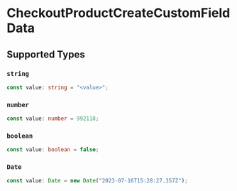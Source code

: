 # CheckoutProductCreateCustomFieldData


## Supported Types

### `string`

```typescript
const value: string = "<value>";
```

### `number`

```typescript
const value: number = 992118;
```

### `boolean`

```typescript
const value: boolean = false;
```

### `Date`

```typescript
const value: Date = new Date("2023-07-16T15:28:27.357Z");
```


